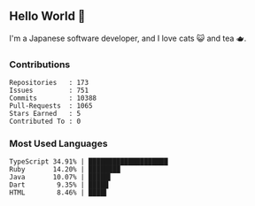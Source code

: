 ## Hello World 👋

I'm a Japanese software developer, and I love cats 😺 and tea 🫖.

### Contributions

    Repositories   : 173
    Issues         : 751
    Commits        : 10388
    Pull-Requests  : 1065
    Stars Earned   : 5
    Contributed To : 0

### Most Used Languages

    TypeScript 34.91% | ████████████████████
    Ruby       14.20% | ████████
    Java       10.07% | █████▌
    Dart        9.35% | █████
    HTML        8.46% | ████▌
